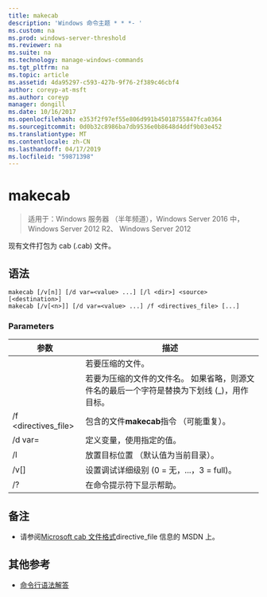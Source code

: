 ```yaml
---
title: makecab
description: 'Windows 命令主题 * * *- '
ms.custom: na
ms.prod: windows-server-threshold
ms.reviewer: na
ms.suite: na
ms.technology: manage-windows-commands
ms.tgt_pltfrm: na
ms.topic: article
ms.assetid: 4da95297-c593-427b-9f76-2f389c46cbf4
author: coreyp-at-msft
ms.author: coreyp
manager: dongill
ms.date: 10/16/2017
ms.openlocfilehash: e353f2f97ef55e806d991b45018755847fca0364
ms.sourcegitcommit: 0d0b32c8986ba7db9536e0b8648d4ddf9b03e452
ms.translationtype: MT
ms.contentlocale: zh-CN
ms.lasthandoff: 04/17/2019
ms.locfileid: "59871398"
---
```

# <a name="makecab"></a>makecab

>适用于：Windows 服务器 （半年频道），Windows Server 2016 中，Windows Server 2012 R2、 Windows Server 2012

现有文件打包为 cab (.cab) 文件。
## <a name="syntax"></a>语法
```
makecab [/v[n]] [/d var=<value> ...] [/l <dir>] <source> [<destination>]
makecab [/v[<n>]] [/d var=<value> ...] /f <directives_file> [...]
```
### <a name="parameters"></a>Parameters
|参数|描述|
|-------|--------|
|<source>|若要压缩的文件。|
|<destination>|若要为压缩的文件的文件名。 如果省略，则源文件名的最后一个字符是替换为下划线 (_)，用作目标。|
|/f <directives_file>|包含的文件**makecab**指令 （可能重复）。|
|/d var=<value>|定义变量，使用指定的值。|
|/l <dir>|放置目标位置 （默认值为当前目录）。|
|/v[<n>]|设置调试详细级别 (0 = 无，...，3 = full)。|
|/?|在命令提示符下显示帮助。|
## <a name="remarks"></a>备注
-   请参阅[Microsoft cab 文件格式](https://go.microsoft.com/fwlink/?LinkId=226852)directive_file 信息的 MSDN 上。

## <a name="additional-references"></a>其他参考
-   [命令行语法解答](command-line-syntax-key.md)

